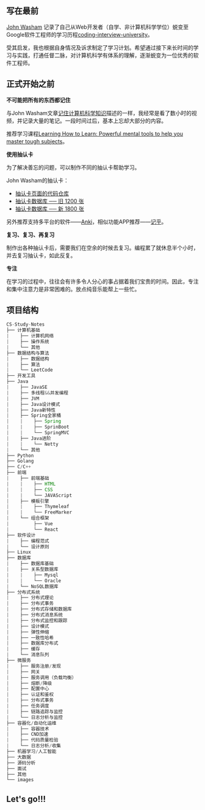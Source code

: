 ## 写在最前 

[John Washam](https://startupnextdoor.com/author/john/) 记录了自己从Web开发者（自学、非计算机科学学位）蜕变至 Google软件工程师的学习历程[coding-interview-university](https://github.com/jwasham/coding-interview-university)。

受其启发，我也根据自身情况及诉求制定了学习计划。希望通过接下来长时间的学习与实践，打通任督二脉，对计算机科学有体系的理解，逐渐蜕变为一位优秀的软件工程师。

## 正式开始之前

**不可能把所有的东西都记住**

与John Washam文章[记住计算机科学知识](https://startupnextdoor.com/retaining-computer-science-knowledge/)描述的一样，我经常是看了数小时的视频，并记录大量的笔记。一段时间过后，基本上忘却大部分的内容。

推荐学习课程[Learning How to Learn: Powerful mental tools to help you master tough subjects](https://www.coursera.org/learn/learning-how-to-learn)。

**使用抽认卡**

为了解决善忘的问题，可以制作不同的抽认卡帮助学习。

John Washam的抽认卡：

- [抽认卡页面的代码仓库](https://github.com/jwasham/computer-science-flash-cards)
- [抽认卡数据库 ── 旧 1200 张](https://github.com/jwasham/computer-science-flash-cards/blob/master/cards-jwasham.db)
- [抽认卡数据库 ── 新 1800 张](https://github.com/jwasham/computer-science-flash-cards/blob/master/cards-jwasham-extreme.db)

另外推荐支持多平台的软件——[Anki](http://ankisrs.net/)，相似功能APP推荐——[记乎](http://www.geefoo.cn/)。

**复习、复习、再复习**

制作出各种抽认卡后，需要我们在空余的时候去复习。编程累了就休息半个小时，并去复习抽认卡，如此反复。

**专注**

在学习的过程中，往往会有许多令人分心的事占据着我们宝贵的时间。因此，专注和集中注意力是非常困难的。放点纯音乐能帮上一些忙。

## 项目结构

```java
CS-Study-Notes
├── 计算机基础
|    ├── 计算机网络
|    ├── 操作系统
|    └── 其他
├── 数据结构与算法
|    ├── 数据结构
|    ├── 算法
|    └── LeetCode
├── 开发工具
├── Java
|    ├── JavaSE
|    ├── 多线程&&并发编程
|    ├── JVM
|    ├── Java设计模式
|    ├── Java新特性
|    ├── Spring全家桶
|    |    ├── Spring
|    |    ├── SprinBoot
|    |    └── SpringMVC
|    ├── Java进阶
|    |    └── Netty    
|    └── 其他
├── Python
├── Golang
├── C/C++
├── 前端
|    ├── 前端基础
|    |    ├── HTML
|    |    ├── CSS
|    |    └── JAVAScript
|    ├── 模板引擎
|    |    ├── Thymeleaf
|    |    └── FreeMarker
|    └── 组合框架
|    	  ├── Vue
|    	  └── React
├── 软件设计
|    ├── 编程范式
|    └── 设计原则
├── Linux
├── 数据库
|    ├── 数据库基础
|    ├── 关系型数据库
|    |    ├── Mysql
|    |    └── Oracle
|    └── NoSQL数据库
├── 分布式系统
|    ├── 分布式理论
|    ├── 分布式事务
|    ├── 分布式存储和数据库
|    ├── 分布式消息系统
|    ├── 分布式监控和跟踪
|    ├── 设计模式
|    ├── 弹性伸缩
|    ├── 一致性哈希
|    ├── 数据库分布式    
|    ├── 缓存
|    └── 消息队列    
├── 微服务
|    ├── 服务注册/发现
|    ├── 网关
|    ├── 服务调用（负载均衡）
|    ├── 熔断/降级
|    ├── 配置中心
|    ├── 认证和鉴权
|    ├── 分布式事务
|    ├── 任务调度
|    ├── 链路追踪与监控    
|    └── 日志分析与监控
├── 容器化/自动化运维
|    ├── 容器技术
|    ├── CND加速
|    ├── 代码质量检验
|    └── 日志分析/收集
├── 机器学习/人工智能
├── 大数据
├── 源码分析
├── 面试
├── 其他
└── images
```

## Let's go!!!

